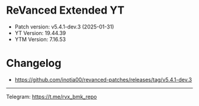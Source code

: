 # ReVanced Extended YT
- Patch version: v5.4.1-dev.3 (2025-01-31)
- YT Version: 19.44.39
- YTM Version: 7.16.53

# Changelog
- https://github.com/inotia00/revanced-patches/releases/tag/v5.4.1-dev.3
---
Telegram: https://t.me/rvx_bmk_repo